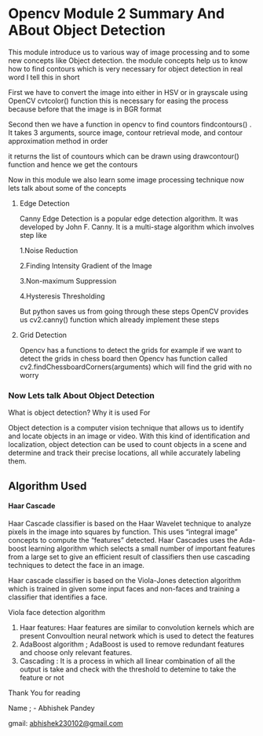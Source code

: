 # Opencv Module 2 Summary And ABout Object Detection 

This module introduce us to various way of image processing and to some new concepts like Object detection.
the module concepts help us to know how to find contours which is very necessary for object detection in real word
I tell this in short

First we have to convert the image into  either in HSV or in grayscale using OpenCV cvtcolor() function
this is necessary for easing the process because before that the image is in BGR format

Second then we have a function in opencv to find countors findcontours() . 
It takes 3 arguments, source image, contour retrieval mode, and contour approximation method in order

it returns the list of countours which can be drawn using drawcontour() function and hence we get the contours 

Now in this module we also learn some image processing technique now lets talk about some of the concepts 


1. Edge Detection
    
   Canny Edge Detection is a popular edge detection algorithm. It was developed by John F. Canny.
   It is a multi-stage algorithm which involves step like 
   
   1.Noise Reduction
   
   2.Finding Intensity Gradient of the Image
   
   3.Non-maximum Suppression
   
   4.Hysteresis Thresholding
   
   But python saves us  from going through these steps OpenCV provides  us cv2.canny() function  which already 
   implement these steps 

2. Grid Detection

    Opencv has a functions to detect the grids for example if we want to detect the grids in chess board then Opencv has function called
    cv2.findChessboardCorners(arguments) which will find the grid with no worry 


###   Now Lets talk About Object Detection 

   What is object detection? Why it is used For  

  Object detection is a computer vision technique that allows us to identify and locate objects in an image or video. With this kind of identification and localization, object     detection can be used to count objects in a scene and determine and track their precise locations, all while accurately labeling them.
  
  ## Algorithm Used 
  
   #### Haar Cascade  
   Haar Cascade classifier is based on the Haar Wavelet technique to analyze pixels in the image into squares by function. This uses “integral image” concepts to compute the       “features” detected. Haar Cascades uses the Ada-boost learning algorithm which selects a small number of important features from a large set to give an efficient result of       classifiers then use cascading techniques to detect the face in an image.
   
   Haar cascade classifier is based on the Viola-Jones detection algorithm which is trained in given some input faces and non-faces and training a classifier that identifies a      face.

   Viola face detection algorithm
   
   1. Haar features: Haar features are similar to convolution kernels which are present Convoultion neural network which is used to detect the features 
   2. AdaBoost algorithm ; AdaBoost is used to remove redundant features and choose only relevant features.
   3. Cascading : It is a process in which all  linear combination of all the output is take and check with the threshold to detemine to take the feature or not 

  Thank You for reading 
  
  Name ; - Abhishek Pandey 
  
  gmail: abhishek230102@gmail.com 
